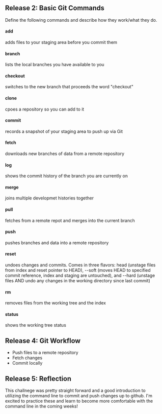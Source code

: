 ## Release 2: Basic Git Commands
Define the following commands and describe how they work/what they do.  


#### add
adds files to your staging area before you commit them

#### branch
lists the local branches you have available to you

#### checkout
switches to the new branch that proceeds the word "checkout"

#### clone
cpoes a repository so you can add to it

#### commit
records a snapshot of your staging area to push up via Git

#### fetch
downloads new branches of data from a remote repository

#### log
shows the commit history of the branch you are currently on

#### merge
joins multiple developmet histories together

#### pull
fetches from a remote repot and merges into the current branch

#### push
pushes branches and data into a remote repository

#### reset
undoes changes and commits. Comes in three flavors: head (unstage files from index and reset pointer to HEAD), --soft (moves HEAD to specified commit reference, index and staging are untouched), and --hard (unstage files AND undo any changes in the working directory since last commit)

#### rm
removes files from the working tree and the index

#### status
shows the working tree status

## Release 4: Git Workflow

- Push files to a remote repository
- Fetch changes
- Commit locally

## Release 5: Reflection
This challnege was pretty straight forward and a good introduction to utilizing the command line to commit and push changes up to github. I'm excited to practice these and learn to become more comfortable with the command line in the coming weeks!
